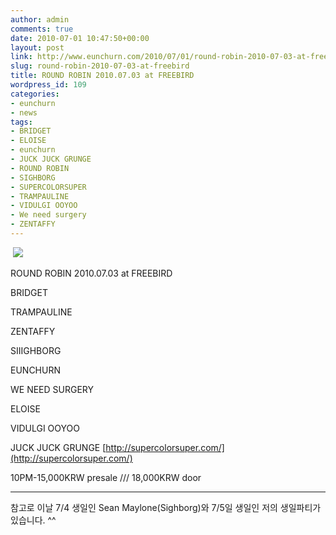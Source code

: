 ```yaml
---
author: admin
comments: true
date: 2010-07-01 10:47:50+00:00
layout: post
link: http://www.eunchurn.com/2010/07/01/round-robin-2010-07-03-at-freebird/
slug: round-robin-2010-07-03-at-freebird
title: ROUND ROBIN 2010.07.03 at FREEBIRD
wordpress_id: 109
categories:
- eunchurn
- news
tags:
- BRIDGET
- ELOISE
- eunchurn
- JUCK JUCK GRUNGE
- ROUND ROBIN
- SIGHBORG
- SUPERCOLORSUPER
- TRAMPAULINE
- VIDULGI OOYOO
- We need surgery
- ZENTAFFY
---
```


 [![](http://www.eunchurn.com/wp-content/uploads/2010/07/1yearANNIVERSARYroundrobin_PRINT.jpg)](http://www.eunchurn.com/wp-content/uploads/2010/07/1yearANNIVERSARYroundrobin_PRINT.jpg)

ROUND ROBIN 2010.07.03 at FREEBIRD

BRIDGET

TRAMPAULINE

ZENTAFFY

SIIIGHBORG

EUNCHURN

WE NEED SURGERY

ELOISE

VIDULGI OOYOO

JUCK JUCK GRUNGE
[http://supercolorsuper.com/](http://supercolorsuper.com/)

10PM-15,000KRW presale /// 18,000KRW door

---------------------------------------------------------------------

참고로 이날 7/4 생일인 Sean Maylone(Sighborg)와 7/5일 생일인 저의 생일파티가 있습니다. ^^

